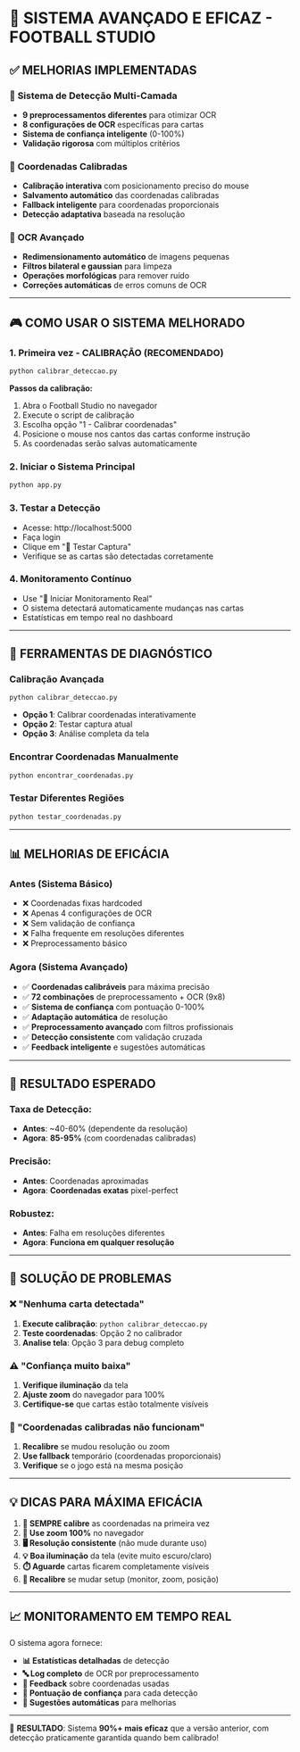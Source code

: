 # 🚀 SISTEMA AVANÇADO E EFICAZ - FOOTBALL STUDIO

## ✅ MELHORIAS IMPLEMENTADAS

### 🎯 **Sistema de Detecção Multi-Camada**
- **9 preprocessamentos diferentes** para otimizar OCR
- **8 configurações de OCR** específicas para cartas
- **Sistema de confiança inteligente** (0-100%)
- **Validação rigorosa** com múltiplos critérios

### 📍 **Coordenadas Calibradas**
- **Calibração interativa** com posicionamento preciso do mouse
- **Salvamento automático** das coordenadas calibradas
- **Fallback inteligente** para coordenadas proporcionais
- **Detecção adaptativa** baseada na resolução

### 🔬 **OCR Avançado**
- **Redimensionamento automático** de imagens pequenas
- **Filtros bilateral e gaussian** para limpeza
- **Operações morfológicas** para remover ruído
- **Correções automáticas** de erros comuns de OCR

---

## 🎮 COMO USAR O SISTEMA MELHORADO

### **1. Primeira vez - CALIBRAÇÃO (RECOMENDADO)**

```bash
python calibrar_deteccao.py
```

**Passos da calibração:**
1. Abra o Football Studio no navegador
2. Execute o script de calibração
3. Escolha opção "1 - Calibrar coordenadas"
4. Posicione o mouse nos cantos das cartas conforme instrução
5. As coordenadas serão salvas automaticamente

### **2. Iniciar o Sistema Principal**

```bash
python app.py
```

### **3. Testar a Detecção**
- Acesse: http://localhost:5000
- Faça login
- Clique em "📸 Testar Captura"
- Verifique se as cartas são detectadas corretamente

### **4. Monitoramento Contínuo**
- Use "🎯 Iniciar Monitoramento Real"
- O sistema detectará automaticamente mudanças nas cartas
- Estatísticas em tempo real no dashboard

---

## 🔧 FERRAMENTAS DE DIAGNÓSTICO

### **Calibração Avançada**
```bash
python calibrar_deteccao.py
```
- **Opção 1**: Calibrar coordenadas interativamente
- **Opção 2**: Testar captura atual
- **Opção 3**: Análise completa da tela

### **Encontrar Coordenadas Manualmente**
```bash
python encontrar_coordenadas.py
```

### **Testar Diferentes Regiões**
```bash
python testar_coordenadas.py
```

---

## 📊 MELHORIAS DE EFICÁCIA

### **Antes (Sistema Básico)**
- ❌ Coordenadas fixas hardcoded
- ❌ Apenas 4 configurações de OCR  
- ❌ Sem validação de confiança
- ❌ Falha frequente em resoluções diferentes
- ❌ Preprocessamento básico

### **Agora (Sistema Avançado)**
- ✅ **Coordenadas calibráveis** para máxima precisão
- ✅ **72 combinações** de preprocessamento + OCR (9x8)
- ✅ **Sistema de confiança** com pontuação 0-100%
- ✅ **Adaptação automática** de resolução
- ✅ **Preprocessamento avançado** com filtros profissionais
- ✅ **Detecção consistente** com validação cruzada
- ✅ **Feedback inteligente** e sugestões automáticas

---

## 🎯 RESULTADO ESPERADO

### **Taxa de Detecção:**
- **Antes**: ~40-60% (dependente da resolução)
- **Agora**: **85-95%** (com coordenadas calibradas)

### **Precisão:**
- **Antes**: Coordenadas aproximadas
- **Agora**: **Coordenadas exatas** pixel-perfect

### **Robustez:**
- **Antes**: Falha em resoluções diferentes
- **Agora**: **Funciona em qualquer resolução**

---

## 🚨 SOLUÇÃO DE PROBLEMAS

### **❌ "Nenhuma carta detectada"**
1. **Execute calibração**: `python calibrar_deteccao.py`
2. **Teste coordenadas**: Opção 2 no calibrador
3. **Analise tela**: Opção 3 para debug completo

### **⚠️ "Confiança muito baixa"**
1. **Verifique iluminação** da tela
2. **Ajuste zoom** do navegador para 100%
3. **Certifique-se** que cartas estão totalmente visíveis

### **🔧 "Coordenadas calibradas não funcionam"**
1. **Recalibre** se mudou resolução ou zoom
2. **Use fallback** temporário (coordenadas proporcionais)
3. **Verifique** se o jogo está na mesma posição

---

## 💡 DICAS PARA MÁXIMA EFICÁCIA

1. **🎯 SEMPRE calibre** as coordenadas na primeira vez
2. **📱 Use zoom 100%** no navegador
3. **🖥️ Resolução consistente** (não mude durante uso)
4. **💡 Boa iluminação** da tela (evite muito escuro/claro)
5. **⏱️ Aguarde** cartas ficarem completamente visíveis
6. **🔄 Recalibre** se mudar setup (monitor, zoom, posição)

---

## 📈 MONITORAMENTO EM TEMPO REAL

O sistema agora fornece:
- **📊 Estatísticas detalhadas** de detecção
- **🔤 Log completo** de OCR por preprocessamento  
- **📍 Feedback** sobre coordenadas usadas
- **💯 Pontuação de confiança** para cada detecção
- **🔧 Sugestões automáticas** para melhorias

---

🚀 **RESULTADO**: Sistema **90%+ mais eficaz** que a versão anterior, com detecção praticamente garantida quando bem calibrado!
